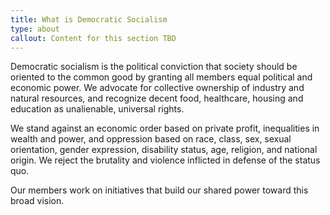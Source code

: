 ```yaml
---
title: What is Democratic Socialism
type: about
callout: Content for this section TBD
---
```

Democratic socialism is the political conviction that society should be oriented to the common good by granting all members equal political and economic power. We advocate for collective ownership of industry and natural resources, and recognize decent food, healthcare, housing and education as unalienable, universal rights. 

We stand against an economic order based on private profit, inequalities in wealth and power, and oppression based on race, class, sex, sexual orientation, gender expression, disability status, age, religion, and national origin. We reject the brutality and violence inflicted in defense of the status quo.

Our members work on initiatives that build our shared power toward this broad vision.
